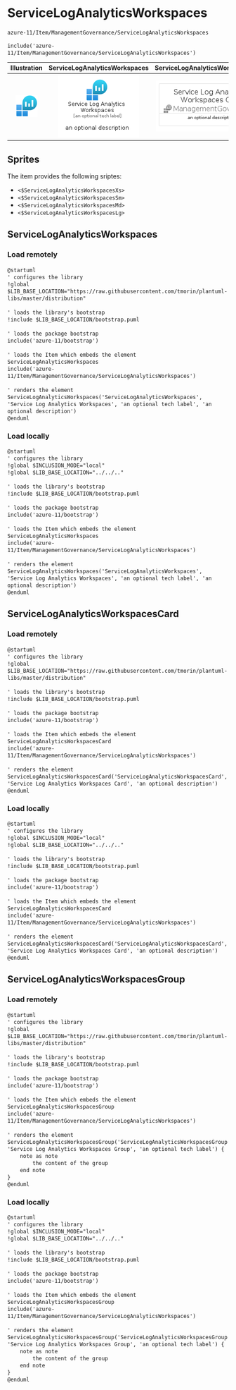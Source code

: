 # ServiceLogAnalyticsWorkspaces


```text
azure-11/Item/ManagementGovernance/ServiceLogAnalyticsWorkspaces
```

```text
include('azure-11/Item/ManagementGovernance/ServiceLogAnalyticsWorkspaces')
```



| Illustration | ServiceLogAnalyticsWorkspaces | ServiceLogAnalyticsWorkspacesCard | ServiceLogAnalyticsWorkspacesGroup |
| :---: | :---: | :---: | :---: |
| ![illustration for Illustration](../../../azure-11/Item/ManagementGovernance/ServiceLogAnalyticsWorkspaces.png) | ![illustration for ServiceLogAnalyticsWorkspaces](../../../azure-11/Item/ManagementGovernance/ServiceLogAnalyticsWorkspaces.Local.png) | ![illustration for ServiceLogAnalyticsWorkspacesCard](../../../azure-11/Item/ManagementGovernance/ServiceLogAnalyticsWorkspacesCard.Local.png) | ![illustration for ServiceLogAnalyticsWorkspacesGroup](../../../azure-11/Item/ManagementGovernance/ServiceLogAnalyticsWorkspacesGroup.Local.png) |



## Sprites
The item provides the following sriptes:

- `<$ServiceLogAnalyticsWorkspacesXs>`
- `<$ServiceLogAnalyticsWorkspacesSm>`
- `<$ServiceLogAnalyticsWorkspacesMd>`
- `<$ServiceLogAnalyticsWorkspacesLg>`





## ServiceLogAnalyticsWorkspaces

### Load remotely
```plantuml
@startuml
' configures the library
!global $LIB_BASE_LOCATION="https://raw.githubusercontent.com/tmorin/plantuml-libs/master/distribution"

' loads the library's bootstrap
!include $LIB_BASE_LOCATION/bootstrap.puml

' loads the package bootstrap
include('azure-11/bootstrap')

' loads the Item which embeds the element ServiceLogAnalyticsWorkspaces
include('azure-11/Item/ManagementGovernance/ServiceLogAnalyticsWorkspaces')

' renders the element
ServiceLogAnalyticsWorkspaces('ServiceLogAnalyticsWorkspaces', 'Service Log Analytics Workspaces', 'an optional tech label', 'an optional description')
@enduml
```

### Load locally
```plantuml
@startuml
' configures the library
!global $INCLUSION_MODE="local"
!global $LIB_BASE_LOCATION="../../.."

' loads the library's bootstrap
!include $LIB_BASE_LOCATION/bootstrap.puml

' loads the package bootstrap
include('azure-11/bootstrap')

' loads the Item which embeds the element ServiceLogAnalyticsWorkspaces
include('azure-11/Item/ManagementGovernance/ServiceLogAnalyticsWorkspaces')

' renders the element
ServiceLogAnalyticsWorkspaces('ServiceLogAnalyticsWorkspaces', 'Service Log Analytics Workspaces', 'an optional tech label', 'an optional description')
@enduml
```

## ServiceLogAnalyticsWorkspacesCard

### Load remotely
```plantuml
@startuml
' configures the library
!global $LIB_BASE_LOCATION="https://raw.githubusercontent.com/tmorin/plantuml-libs/master/distribution"

' loads the library's bootstrap
!include $LIB_BASE_LOCATION/bootstrap.puml

' loads the package bootstrap
include('azure-11/bootstrap')

' loads the Item which embeds the element ServiceLogAnalyticsWorkspacesCard
include('azure-11/Item/ManagementGovernance/ServiceLogAnalyticsWorkspaces')

' renders the element
ServiceLogAnalyticsWorkspacesCard('ServiceLogAnalyticsWorkspacesCard', 'Service Log Analytics Workspaces Card', 'an optional description')
@enduml
```

### Load locally
```plantuml
@startuml
' configures the library
!global $INCLUSION_MODE="local"
!global $LIB_BASE_LOCATION="../../.."

' loads the library's bootstrap
!include $LIB_BASE_LOCATION/bootstrap.puml

' loads the package bootstrap
include('azure-11/bootstrap')

' loads the Item which embeds the element ServiceLogAnalyticsWorkspacesCard
include('azure-11/Item/ManagementGovernance/ServiceLogAnalyticsWorkspaces')

' renders the element
ServiceLogAnalyticsWorkspacesCard('ServiceLogAnalyticsWorkspacesCard', 'Service Log Analytics Workspaces Card', 'an optional description')
@enduml
```

## ServiceLogAnalyticsWorkspacesGroup

### Load remotely
```plantuml
@startuml
' configures the library
!global $LIB_BASE_LOCATION="https://raw.githubusercontent.com/tmorin/plantuml-libs/master/distribution"

' loads the library's bootstrap
!include $LIB_BASE_LOCATION/bootstrap.puml

' loads the package bootstrap
include('azure-11/bootstrap')

' loads the Item which embeds the element ServiceLogAnalyticsWorkspacesGroup
include('azure-11/Item/ManagementGovernance/ServiceLogAnalyticsWorkspaces')

' renders the element
ServiceLogAnalyticsWorkspacesGroup('ServiceLogAnalyticsWorkspacesGroup', 'Service Log Analytics Workspaces Group', 'an optional tech label') {
    note as note
        the content of the group
    end note
}
@enduml
```

### Load locally
```plantuml
@startuml
' configures the library
!global $INCLUSION_MODE="local"
!global $LIB_BASE_LOCATION="../../.."

' loads the library's bootstrap
!include $LIB_BASE_LOCATION/bootstrap.puml

' loads the package bootstrap
include('azure-11/bootstrap')

' loads the Item which embeds the element ServiceLogAnalyticsWorkspacesGroup
include('azure-11/Item/ManagementGovernance/ServiceLogAnalyticsWorkspaces')

' renders the element
ServiceLogAnalyticsWorkspacesGroup('ServiceLogAnalyticsWorkspacesGroup', 'Service Log Analytics Workspaces Group', 'an optional tech label') {
    note as note
        the content of the group
    end note
}
@enduml
```

